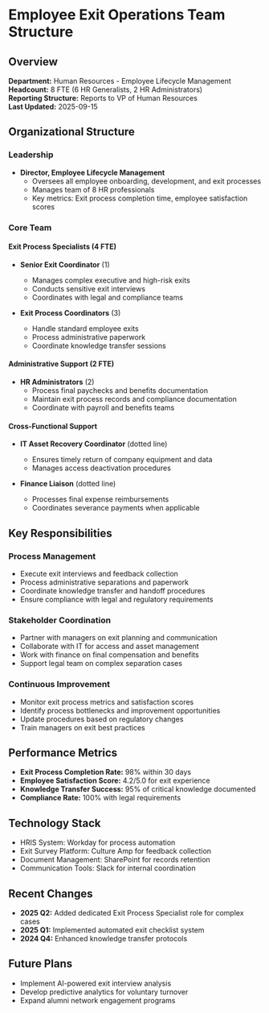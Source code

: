 # Employee Exit Operations Team Structure

## Overview
**Department:** Human Resources - Employee Lifecycle Management  
**Headcount:** 8 FTE (6 HR Generalists, 2 HR Administrators)  
**Reporting Structure:** Reports to VP of Human Resources  
**Last Updated:** 2025-09-15  

## Organizational Structure

### Leadership
- **Director, Employee Lifecycle Management**  
  - Oversees all employee onboarding, development, and exit processes  
  - Manages team of 8 HR professionals  
  - Key metrics: Exit process completion time, employee satisfaction scores  

### Core Team

#### Exit Process Specialists (4 FTE)
- **Senior Exit Coordinator** (1)  
  - Manages complex executive and high-risk exits  
  - Conducts sensitive exit interviews  
  - Coordinates with legal and compliance teams  

- **Exit Process Coordinators** (3)  
  - Handle standard employee exits  
  - Process administrative paperwork  
  - Coordinate knowledge transfer sessions  

#### Administrative Support (2 FTE)
- **HR Administrators** (2)  
  - Process final paychecks and benefits documentation  
  - Maintain exit process records and compliance documentation  
  - Coordinate with payroll and benefits teams  

#### Cross-Functional Support
- **IT Asset Recovery Coordinator** (dotted line)  
  - Ensures timely return of company equipment and data  
  - Manages access deactivation procedures  

- **Finance Liaison** (dotted line)  
  - Processes final expense reimbursements  
  - Coordinates severance payments when applicable  

## Key Responsibilities

### Process Management
- Execute exit interviews and feedback collection  
- Process administrative separations and paperwork  
- Coordinate knowledge transfer and handoff procedures  
- Ensure compliance with legal and regulatory requirements  

### Stakeholder Coordination
- Partner with managers on exit planning and communication  
- Collaborate with IT for access and asset management  
- Work with finance on final compensation and benefits  
- Support legal team on complex separation cases  

### Continuous Improvement
- Monitor exit process metrics and satisfaction scores  
- Identify process bottlenecks and improvement opportunities  
- Update procedures based on regulatory changes  
- Train managers on exit best practices  

## Performance Metrics
- **Exit Process Completion Rate:** 98% within 30 days  
- **Employee Satisfaction Score:** 4.2/5.0 for exit experience  
- **Knowledge Transfer Success:** 95% of critical knowledge documented  
- **Compliance Rate:** 100% with legal requirements  

## Technology Stack
- HRIS System: Workday for process automation  
- Exit Survey Platform: Culture Amp for feedback collection  
- Document Management: SharePoint for records retention  
- Communication Tools: Slack for internal coordination  

## Recent Changes
- **2025 Q2:** Added dedicated Exit Process Specialist role for complex cases  
- **2025 Q1:** Implemented automated exit checklist system  
- **2024 Q4:** Enhanced knowledge transfer protocols  

## Future Plans
- Implement AI-powered exit interview analysis  
- Develop predictive analytics for voluntary turnover  
- Expand alumni network engagement programs